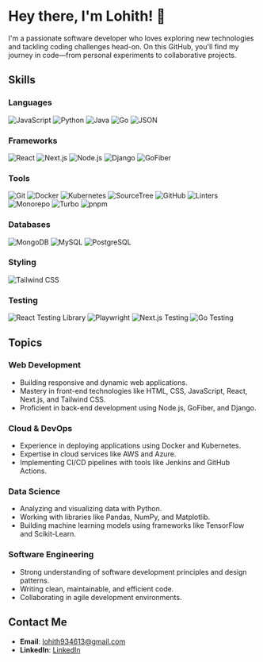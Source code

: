
# Hey there, I'm Lohith! 👋

I'm a passionate software developer who loves exploring new technologies and tackling coding challenges head-on. On this GitHub, you'll find my journey in code—from personal experiments to collaborative projects.

## Skills

### Languages
![JavaScript](https://img.shields.io/badge/JavaScript-F7DF1E?logo=javascript&logoColor=black)
![Python](https://img.shields.io/badge/Python-3776AB?logo=python&logoColor=white)
![Java](https://img.shields.io/badge/Java-007396?logo=java&logoColor=white)
![Go](https://img.shields.io/badge/Go-00ADD8?logo=go&logoColor=white)
![JSON](https://img.shields.io/badge/JSON-000000?logo=json&logoColor=white)

### Frameworks
![React](https://img.shields.io/badge/React-61DAFB?logo=react&logoColor=white)
![Next.js](https://img.shields.io/badge/Next.js-000000?logo=next.js&logoColor=white)
![Node.js](https://img.shields.io/badge/Node.js-339933?logo=node.js&logoColor=white)
![Django](https://img.shields.io/badge/Django-092E20?logo=django&logoColor=white)
![GoFiber](https://img.shields.io/badge/GoFiber-00ADD8?logo=go&logoColor=white)

### Tools
![Git](https://img.shields.io/badge/Git-F05032?logo=git&logoColor=white)
![Docker](https://img.shields.io/badge/Docker-2496ED?logo=docker&logoColor=white)
![Kubernetes](https://img.shields.io/badge/Kubernetes-326CE5?logo=kubernetes&logoColor=white)
![SourceTree](https://img.shields.io/badge/SourceTree-0052CC?logo=sourcetree&logoColor=white)
![GitHub](https://img.shields.io/badge/GitHub-181717?logo=github&logoColor=white)
![Linters](https://img.shields.io/badge/Linters-000000?logo=eslint&logoColor=white)
![Monorepo](https://img.shields.io/badge/Monorepo-000000?logo=monorepo&logoColor=white)
![Turbo](https://img.shields.io/badge/Turbo-000000?logo=turbo&logoColor=white)
![pnpm](https://img.shields.io/badge/pnpm-000000?logo=pnpm&logoColor=white)

### Databases
![MongoDB](https://img.shields.io/badge/MongoDB-47A248?logo=mongodb&logoColor=white)
![MySQL](https://img.shields.io/badge/MySQL-4479A1?logo=mysql&logoColor=white)
![PostgreSQL](https://img.shields.io/badge/PostgreSQL-336791?logo=postgresql&logoColor=white)

### Styling
![Tailwind CSS](https://img.shields.io/badge/Tailwind_CSS-38B2AC?logo=tailwind-css&logoColor=white)

### Testing
![React Testing Library](https://img.shields.io/badge/React_Testing_Library-E33332?logo=testing-library&logoColor=white)
![Playwright](https://img.shields.io/badge/Playwright-45BA14?logo=playwright&logoColor=white)
![Next.js Testing](https://img.shields.io/badge/Next.js_Testing-000000?logo=next.js&logoColor=white)
![Go Testing](https://img.shields.io/badge/Go_Testing-00ADD8?logo=go&logoColor=white)

## Topics

### Web Development
- Building responsive and dynamic web applications.
- Mastery in front-end technologies like HTML, CSS, JavaScript, React, Next.js, and Tailwind CSS.
- Proficient in back-end development using Node.js, GoFiber, and Django.

### Cloud & DevOps
- Experience in deploying applications using Docker and Kubernetes.
- Expertise in cloud services like AWS and Azure.
- Implementing CI/CD pipelines with tools like Jenkins and GitHub Actions.

### Data Science
- Analyzing and visualizing data with Python.
- Working with libraries like Pandas, NumPy, and Matplotlib.
- Building machine learning models using frameworks like TensorFlow and Scikit-Learn.

### Software Engineering
- Strong understanding of software development principles and design patterns.
- Writing clean, maintainable, and efficient code.
- Collaborating in agile development environments.

## Contact Me

- **Email**: [lohith934613@gmail.com](mailto:lohith934613@gmail.com)
- **LinkedIn**: [LinkedIn](https://www.linkedin.com/in/lohith1616/)
